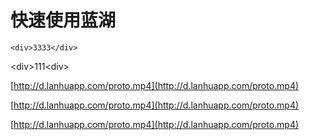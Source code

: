# 快速使用蓝湖

```text
<div>3333</div>
```

&lt;div&gt;111&lt;div&gt;

[http://d.lanhuapp.com/proto.mp4](http://d.lanhuapp.com/proto.mp4)

[http://d.lanhuapp.com/proto.mp4](http://d.lanhuapp.com/proto.mp4)

[http://d.lanhuapp.com/proto.mp4](http://d.lanhuapp.com/proto.mp4)

